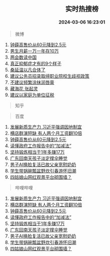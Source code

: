<div align="center"><h2>实时热搜榜</h2><h4>2024-03-06 16:23:01</h4></div>

> 微博  

1. [钟薛高售价从60元降到2.5元](https://s.weibo.com/weibo?q=%23%E9%92%9F%E8%96%9B%E9%AB%98%E5%94%AE%E4%BB%B7%E4%BB%8E60%E5%85%83%E9%99%8D%E5%88%B02.5%E5%85%83%23&t=31&band_rank=1&Refer=top)<br />
2. [男生月薪一万一年存10万](https://s.weibo.com/weibo?q=%23%E7%94%B7%E7%94%9F%E6%9C%88%E8%96%AA%E4%B8%80%E4%B8%87%E4%B8%80%E5%B9%B4%E5%AD%9810%E4%B8%87%23&t=31&band_rank=2&Refer=top)<br />
3. [两会数读中国](https://s.weibo.com/weibo?q=%23%E4%B8%A4%E4%BC%9A%E6%95%B0%E8%AF%BB%E4%B8%AD%E5%9B%BD%23&t=31&band_rank=3&Refer=top)<br />
4. [真正抑郁症才有的9个样子](https://s.weibo.com/weibo?q=%E7%9C%9F%E6%AD%A3%E6%8A%91%E9%83%81%E7%97%87%E6%89%8D%E6%9C%89%E7%9A%849%E4%B8%AA%E6%A0%B7%E5%AD%90&t=31&band_rank=4&Refer=top)<br />
5. [桑延温以凡合体了](https://s.weibo.com/weibo?q=%23%E6%A1%91%E5%BB%B6%E6%B8%A9%E4%BB%A5%E5%87%A1%E5%90%88%E4%BD%93%E4%BA%86%23&t=31&band_rank=5&Refer=top)<br />
6. [建议公务员招录取缔职业院校生歧视政策](https://s.weibo.com/weibo?q=%23%E5%BB%BA%E8%AE%AE%E5%85%AC%E5%8A%A1%E5%91%98%E6%8B%9B%E5%BD%95%E5%8F%96%E7%BC%94%E8%81%8C%E4%B8%9A%E9%99%A2%E6%A0%A1%E7%94%9F%E6%AD%A7%E8%A7%86%E6%94%BF%E7%AD%96%23&t=31&band_rank=6&Refer=top)<br />
7. [不建议频繁涂抹润唇膏](https://s.weibo.com/weibo?q=%23%E4%B8%8D%E5%BB%BA%E8%AE%AE%E9%A2%91%E7%B9%81%E6%B6%82%E6%8A%B9%E6%B6%A6%E5%94%87%E8%86%8F%23&t=31&band_rank=7&Refer=top)<br />
8. [藏海花 张起灵](https://s.weibo.com/weibo?q=%E8%97%8F%E6%B5%B7%E8%8A%B1%20%E5%BC%A0%E8%B5%B7%E7%81%B5&t=31&band_rank=8&Refer=top)<br />
9. [建议以家庭为单位征税](https://s.weibo.com/weibo?q=%23%E5%BB%BA%E8%AE%AE%E4%BB%A5%E5%AE%B6%E5%BA%AD%E4%B8%BA%E5%8D%95%E4%BD%8D%E5%BE%81%E7%A8%8E%23&t=31&band_rank=9&Refer=top)<br />

> 知乎  


> 百度  

1. [发展新质生产力 习近平强调因地制宜](https://www.baidu.com/s?wd=%E5%8F%91%E5%B1%95%E6%96%B0%E8%B4%A8%E7%94%9F%E4%BA%A7%E5%8A%9B+%E4%B9%A0%E8%BF%91%E5%B9%B3%E5%BC%BA%E8%B0%83%E5%9B%A0%E5%9C%B0%E5%88%B6%E5%AE%9C&sa=fyb_news&rsv_dl=fyb_news)<br />
2. [横店群演短缺 有人两个月工资翻10倍](https://www.baidu.com/s?wd=%E6%A8%AA%E5%BA%97%E7%BE%A4%E6%BC%94%E7%9F%AD%E7%BC%BA+%E6%9C%89%E4%BA%BA%E4%B8%A4%E4%B8%AA%E6%9C%88%E5%B7%A5%E8%B5%84%E7%BF%BB10%E5%80%8D&sa=fyb_news&rsv_dl=fyb_news)<br />
3. [钟薛高售价从60元降到2.5元](https://www.baidu.com/s?wd=%E9%92%9F%E8%96%9B%E9%AB%98%E5%94%AE%E4%BB%B7%E4%BB%8E60%E5%85%83%E9%99%8D%E5%88%B02.5%E5%85%83&sa=fyb_news&rsv_dl=fyb_news)<br />
4. [读懂政府工作报告中的“加减法”](https://www.baidu.com/s?wd=%E8%AF%BB%E6%87%82%E6%94%BF%E5%BA%9C%E5%B7%A5%E4%BD%9C%E6%8A%A5%E5%91%8A%E4%B8%AD%E7%9A%84%E2%80%9C%E5%8A%A0%E5%87%8F%E6%B3%95%E2%80%9D&sa=fyb_news&rsv_dl=fyb_news)<br />
5. [坚持锻炼相当于1年多赚17万](https://www.baidu.com/s?wd=%E5%9D%9A%E6%8C%81%E9%94%BB%E7%82%BC%E7%9B%B8%E5%BD%93%E4%BA%8E1%E5%B9%B4%E5%A4%9A%E8%B5%9A17%E4%B8%87&sa=fyb_news&rsv_dl=fyb_news)<br />
6. [广东回南天孩子淡定撑伞睡觉](https://www.baidu.com/s?wd=%E5%B9%BF%E4%B8%9C%E5%9B%9E%E5%8D%97%E5%A4%A9%E5%AD%A9%E5%AD%90%E6%B7%A1%E5%AE%9A%E6%92%91%E4%BC%9E%E7%9D%A1%E8%A7%89&sa=fyb_news&rsv_dl=fyb_news)<br />
7. [男子AI换脸复活已故父亲宽慰奶奶](https://www.baidu.com/s?wd=%E7%94%B7%E5%AD%90AI%E6%8D%A2%E8%84%B8%E5%A4%8D%E6%B4%BB%E5%B7%B2%E6%95%85%E7%88%B6%E4%BA%B2%E5%AE%BD%E6%85%B0%E5%A5%B6%E5%A5%B6&sa=fyb_news&rsv_dl=fyb_news)<br />
8. [学生带锅碗瓢盆野炊引春游怀旧潮](https://www.baidu.com/s?wd=%E5%AD%A6%E7%94%9F%E5%B8%A6%E9%94%85%E7%A2%97%E7%93%A2%E7%9B%86%E9%87%8E%E7%82%8A%E5%BC%95%E6%98%A5%E6%B8%B8%E6%80%80%E6%97%A7%E6%BD%AE&sa=fyb_news&rsv_dl=fyb_news)<br />
9. [四姑娘山网红观景平台砌围墙？](https://www.baidu.com/s?wd=%E5%9B%9B%E5%A7%91%E5%A8%98%E5%B1%B1%E7%BD%91%E7%BA%A2%E8%A7%82%E6%99%AF%E5%B9%B3%E5%8F%B0%E7%A0%8C%E5%9B%B4%E5%A2%99%EF%BC%9F&sa=fyb_news&rsv_dl=fyb_news)<br />

> 哔哩哔哩  

1. [发展新质生产力 习近平强调因地制宜](https://www.baidu.com/s?wd=%E5%8F%91%E5%B1%95%E6%96%B0%E8%B4%A8%E7%94%9F%E4%BA%A7%E5%8A%9B+%E4%B9%A0%E8%BF%91%E5%B9%B3%E5%BC%BA%E8%B0%83%E5%9B%A0%E5%9C%B0%E5%88%B6%E5%AE%9C&sa=fyb_news&rsv_dl=fyb_news)<br />
2. [横店群演短缺 有人两个月工资翻10倍](https://www.baidu.com/s?wd=%E6%A8%AA%E5%BA%97%E7%BE%A4%E6%BC%94%E7%9F%AD%E7%BC%BA+%E6%9C%89%E4%BA%BA%E4%B8%A4%E4%B8%AA%E6%9C%88%E5%B7%A5%E8%B5%84%E7%BF%BB10%E5%80%8D&sa=fyb_news&rsv_dl=fyb_news)<br />
3. [钟薛高售价从60元降到2.5元](https://www.baidu.com/s?wd=%E9%92%9F%E8%96%9B%E9%AB%98%E5%94%AE%E4%BB%B7%E4%BB%8E60%E5%85%83%E9%99%8D%E5%88%B02.5%E5%85%83&sa=fyb_news&rsv_dl=fyb_news)<br />
4. [读懂政府工作报告中的“加减法”](https://www.baidu.com/s?wd=%E8%AF%BB%E6%87%82%E6%94%BF%E5%BA%9C%E5%B7%A5%E4%BD%9C%E6%8A%A5%E5%91%8A%E4%B8%AD%E7%9A%84%E2%80%9C%E5%8A%A0%E5%87%8F%E6%B3%95%E2%80%9D&sa=fyb_news&rsv_dl=fyb_news)<br />
5. [坚持锻炼相当于1年多赚17万](https://www.baidu.com/s?wd=%E5%9D%9A%E6%8C%81%E9%94%BB%E7%82%BC%E7%9B%B8%E5%BD%93%E4%BA%8E1%E5%B9%B4%E5%A4%9A%E8%B5%9A17%E4%B8%87&sa=fyb_news&rsv_dl=fyb_news)<br />
6. [广东回南天孩子淡定撑伞睡觉](https://www.baidu.com/s?wd=%E5%B9%BF%E4%B8%9C%E5%9B%9E%E5%8D%97%E5%A4%A9%E5%AD%A9%E5%AD%90%E6%B7%A1%E5%AE%9A%E6%92%91%E4%BC%9E%E7%9D%A1%E8%A7%89&sa=fyb_news&rsv_dl=fyb_news)<br />
7. [男子AI换脸复活已故父亲宽慰奶奶](https://www.baidu.com/s?wd=%E7%94%B7%E5%AD%90AI%E6%8D%A2%E8%84%B8%E5%A4%8D%E6%B4%BB%E5%B7%B2%E6%95%85%E7%88%B6%E4%BA%B2%E5%AE%BD%E6%85%B0%E5%A5%B6%E5%A5%B6&sa=fyb_news&rsv_dl=fyb_news)<br />
8. [学生带锅碗瓢盆野炊引春游怀旧潮](https://www.baidu.com/s?wd=%E5%AD%A6%E7%94%9F%E5%B8%A6%E9%94%85%E7%A2%97%E7%93%A2%E7%9B%86%E9%87%8E%E7%82%8A%E5%BC%95%E6%98%A5%E6%B8%B8%E6%80%80%E6%97%A7%E6%BD%AE&sa=fyb_news&rsv_dl=fyb_news)<br />
9. [四姑娘山网红观景平台砌围墙？](https://www.baidu.com/s?wd=%E5%9B%9B%E5%A7%91%E5%A8%98%E5%B1%B1%E7%BD%91%E7%BA%A2%E8%A7%82%E6%99%AF%E5%B9%B3%E5%8F%B0%E7%A0%8C%E5%9B%B4%E5%A2%99%EF%BC%9F&sa=fyb_news&rsv_dl=fyb_news)<br />
